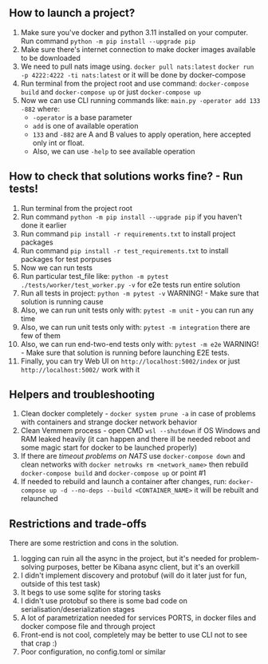 ## How to launch a project?

1. Make sure you've docker and python 3.11 installed on your computer. Run command `python -m pip install --upgrade pip`
2. Make sure there's internet connection to make docker images available to be downloaded
3. We need to pull nats image using. `docker pull nats:latest` `docker run -p 4222:4222 -ti nats:latest` or it will be done by docker-compose
4. Run terminal from the project root and use command: `docker-compose build` and `docker-compose up` or just `docker-compose up`
5. Now we can use CLI running commands like: `main.py -operator add 133 -882` where: 
   *  `-operator` is a base parameter
   * `add` is one of available operation
   * `133` and `-882` are A and B values to apply operation, here accepted only int or float.
   * Also, we can use `-help` to see available operation
    
## How to check that solutions works fine? - Run tests!
1. Run terminal from the project root
2. Run command `python -m pip install --upgrade pip` if you haven't done it earlier
3. Run command `pip install -r requirements.txt` to install project packages
4. Run command `pip install -r test_requirements.txt` to install packages for test porpuses
5. Now we can run tests
6. Run particular test_file like: `python -m pytest ./tests/worker/test_worker.py -v` for e2e tests run entire solution
7. Run all tests in project: `python -m pytest -v` WARNING! - Make sure that solution is running cause
8. Also, we can run unit tests only with: `pytest -m unit` - you can run any time
9. Also, we can run unit tests only with: `pytest -m integration` there are few of them 
10. Also, we can run end-two-end tests only with: `pytest -m e2e` WARNING! - Make sure that solution is running before launching E2E tests. 
11. Finally, you can try Web UI on `http://localhost:5002/index` or just `http://localhost:5002/` work with it


## Helpers and troubleshooting
1. Clean docker completely - `docker system prune -a` in case of problems with containers and strange docker network behavior
2. Clean Vemmem process - open CMD `wsl --shutdown` if OS Windows and RAM leaked heavily (it can happen and there ill be needed reboot and some magic start for docker to be launched properly)
3. If there are *timeout problems on NATS* use `docker-compose down` and clean networks with `docker netrowks rm <network_name>` then rebuild `docker-compose build` and `docker-compose up` or point #1
4. If needed to rebuild and launch a container after changes, run: `docker-compose up -d --no-deps --build <CONTAINER_NAME>` it will be rebuilt and relaunched


## Restrictions and trade-offs
There are some restriction and cons in the solution.
1. logging can ruin all the async in the project, but it's needed for problem-solving purposes, better be Kibana async client, but it's an overkill 
2. I didn't implement discovery and protobuf (will do it later just for fun, outside of this test task)
3. It begs to use some sqlite for storing tasks
4. I didn't use protobuf so there is some bad code on serialisation/deserialization stages
5. A lot of parametrization needed for services PORTS, in docker files and docker compose file and through project
6. Front-end is not cool, completely may be better to use CLI not to see that crap :)
7. Poor configuration, no config.toml or similar